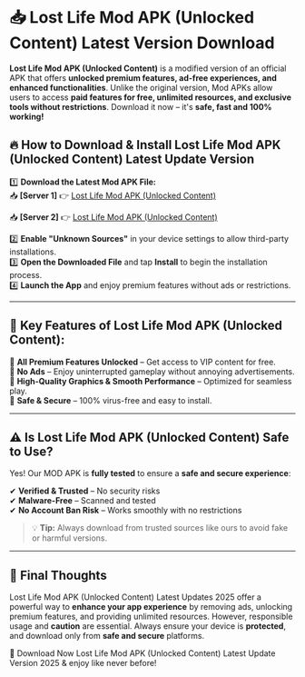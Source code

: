 # 📥 Lost Life Mod APK (Unlocked Content) Latest Version Download

**Lost Life Mod APK (Unlocked Content)** is a modified version of an official APK that offers **unlocked premium features, ad-free experiences, and enhanced functionalities**. Unlike the original version, Mod APKs allow users to access **paid features for free, unlimited resources, and exclusive tools without restrictions**. Download it now – it's **safe, fast and 100% working!**

## 🔥 **How to Download & Install Lost Life Mod APK (Unlocked Content) Latest Update Version**

1️⃣ **Download the Latest Mod APK File:**  
📥 **[Server 1]** 👉 [Lost Life Mod APK (Unlocked Content)](https://hapymods.com?title=Lost+Life+Mod+APK+(Unlocked+Content))

📥 **[Server 2]** 👉 [Lost Life Mod APK (Unlocked Content)](https://hapymods.com?title=Lost+Life+Mod+APK+(Unlocked+Content))

2️⃣ **Enable "Unknown Sources"** in your device settings to allow third-party installations.  
3️⃣ **Open the Downloaded File** and tap **Install** to begin the installation process.  
4️⃣ **Launch the App** and enjoy premium features without ads or restrictions.

---

## 🌟 **Key Features of Lost Life Mod APK (Unlocked Content):**
 
🔽 **All Premium Features Unlocked** – Get access to VIP content for free.  
🔽 **No Ads** – Enjoy uninterrupted gameplay without annoying advertisements.  
🔽 **High-Quality Graphics & Smooth Performance** – Optimized for seamless play.  
🔽 **Safe & Secure** – 100% virus-free and easy to install.  

---

## ⚠️ **Is Lost Life Mod APK (Unlocked Content) Safe to Use?**

Yes! Our MOD APK is **fully tested** to ensure a **safe and secure experience**:

✔ **Verified & Trusted** – No security risks  
✔ **Malware-Free** – Scanned and tested  
✔ **No Account Ban Risk** – Works smoothly with no restrictions

> 💡 **Tip:** Always download from trusted sources like ours to avoid fake or harmful versions.

---

## 📌 **Final Thoughts**
 
Lost Life Mod APK (Unlocked Content) Latest Updates 2025 offer a powerful way to **enhance your app experience** by removing ads, unlocking premium features, and providing unlimited resources. However, responsible usage and **caution** are essential. Always ensure your device is **protected**, and download only from **safe and secure** platforms.  

🔽 Download Now Lost Life Mod APK (Unlocked Content) Latest Update Version 2025 & enjoy like never before!